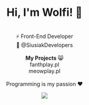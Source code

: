 <div align="center">
<h1>Hi, I'm Wolfi! 👋</h1><br>
⚡ Front-End Developer<br>
💼 <a style="text-decoration:none;" href="https://github.com/siusiakdevelopers">@SiusiakDevelopers</a><br>
<br>
<b>My Projects</b> 😸<br>
<a style="text-decoration:none;" href="https://fanthplay.pl">fanthplay.pl</a> <br>
<a style="text-decoration:none;" href="https://meowplay.pl">meowplay.pl</a> <br>
<br>
Programming is my passion ❤️<br>
    
  <img src="https://raw.githubusercontent.com/wolfiwaifu/wolfiwaifu/3a09a00445db4952b5eddb4d39b52e3d1aa562ef/snejk.svg"></img>
  
</div>
